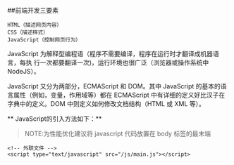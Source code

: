 ##前端开发三要素

    HTML（描述网页内容）
    CSS（描述样式）
    JavaScript（控制网页行为）

JavaScript 为解释型编程语（程序不需要编译，程序在运行时才翻译成机器语言，每执 行一次都要翻译一次)，运行环境也很广泛（浏览器或操作系统中 NodeJS）。

JavaScript 又分为两部分，ECMAScript 和 DOM。其中 JavaScript 的基本的语言属性（例如，变量，作用域等）都在 ECMAScript 中有详细的定义好比汉子在字典中的定义。DOM 中则定义如何修改文档结构（HTML 或 XML 等）。

** JavaScript的引入方法如下：**

>NOTE:为性能优化建议将 javascript 代码放置在 body 标签的最末端

    <!-- 外联文件 -->
    <script type="text/javascript" src="/js/main.js"></script>